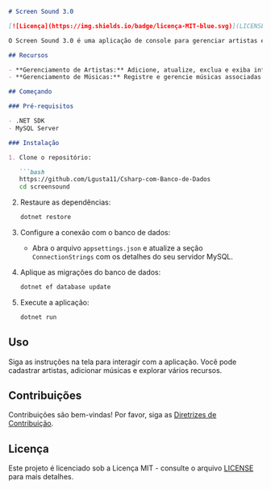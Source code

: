 ```markdown
# Screen Sound 3.0

[![Licença](https://img.shields.io/badge/licença-MIT-blue.svg)](LICENSE)

O Screen Sound 3.0 é uma aplicação de console para gerenciar artistas e suas músicas.

## Recursos

- **Gerenciamento de Artistas:** Adicione, atualize, exclua e exiba informações sobre artistas.
- **Gerenciamento de Músicas:** Registre e gerencie músicas associadas aos artistas.

## Começando

### Pré-requisitos

- .NET SDK
- MySQL Server

### Instalação

1. Clone o repositório:

   ```bash
   https://github.com/Lgusta11/Csharp-com-Banco-de-Dados
   cd screensound
   ```

2. Restaure as dependências:

   ```bash
   dotnet restore
   ```

3. Configure a conexão com o banco de dados:

   - Abra o arquivo `appsettings.json` e atualize a seção `ConnectionStrings` com os detalhes do seu servidor MySQL.

4. Aplique as migrações do banco de dados:

   ```bash
   dotnet ef database update
   ```

5. Execute a aplicação:

   ```bash
   dotnet run
   ```

## Uso

Siga as instruções na tela para interagir com a aplicação. Você pode cadastrar artistas, adicionar músicas e explorar vários recursos.

## Contribuições

Contribuições são bem-vindas! Por favor, siga as [Diretrizes de Contribuição](CONTRIBUTING.md).

## Licença

Este projeto é licenciado sob a Licença MIT - consulte o arquivo [LICENSE](LICENSE) para mais detalhes.

